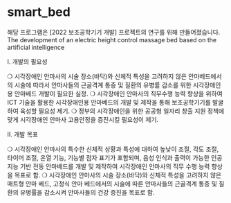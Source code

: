 # smart_bed
해당 프로그램은 [2022 보조공학기기 개발] 프로젝트의 연구를 위해 만들어졌습니다.
The development of an electric height control massage bed based on the artificial intelligence

Ⅰ. 개발의 필요성

❍ 시각장애인 안마사의 시술 장소(바닥)와 신체적 특성을 고려하지 않은 안마베드에서의 시술에 따라서 안마사들의 근골격계 통증 및 질환의 유병률 감소를 위한 시각장애인용 안마베드 개발이 필요한 실정.
❍ 시각장애인 안마사의 직무수행 능력 향상을 위하여 ICT 기술을 활용한 시각장애인용 안마베드의 개발 및 제작을 통해 보조공학기기를 발굴하여 육성할 필요성 제기.
❍ 정부의 시각장애인을 위한 공공형 일자리 창출 지원 정책에 맞게 시각장애인 안마사 고용안정을 증진시킬 필요성이 제기.

Ⅱ. 개발 목표

❍ 시각장애인 안마사의 특수한 신체적 상황과 특성에 대하여 높낮이 조절, 각도 조절, 타이머 조절, 온열 기능, 기능별 점자 표기가 포함되며, 음성 인식과 출력이 가능한 인공지능 기반 전동 안마베드를 개발 및 제작하여 시각장애인 안마사의 직무 수행 능력 향상을 목표로 함.
❍ 시각장애인 안마사의 시술 장소(바닥)와 신체적 특성을 고려하지 않은 매트형 안마 베드, 고정식 안마 베드에서의 시술에 따른 안마사들의 근골격계 통증 및 질환의   유병률을 감소시켜 안마사들의 건강 증진을 목표로 함.
